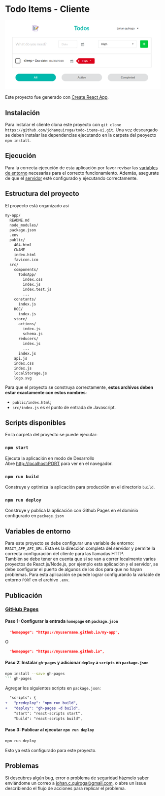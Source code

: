 # Todo Items - Cliente

![Aplicación](app.png)

Este proyecto fue generado con [Create React App](https://github.com/facebookincubator/create-react-app).

## Instalación

Para instalar el cliente clona este proyecto con `git clone https://github.com/johanquiroga/todo-items-ui.git`. Una vez descargado se deben instalar las dependencias ejecutando en la carpeta del peoyecto `npm install`.

## Ejecución

Para la correcta ejecución de esta aplicación por favor revisar las [variables de entorno](#variables-de-entorno) necesarias para el correcto funcionamiento. Además, asegurate de que el [servidor](https://github.com/johanquiroga/todo-items-server) esté configurado y ejecutando correctamente.

## Estructura del proyecto

El proyecto está organizado asi

```
my-app/
  README.md
  node_modules/
  package.json
  .env
  public/
    404.html
    CNAME
    index.html
    favicon.ico
  src/
    components/
      TodoApp/
        index.css
        index.js
        index.test.js
        ...
    constants/
      index.js
    HOC/
      index.js
    store/
      actions/
        index.js
        schema.js
      reducers/
        index.js
        ...
      index.js
    api.js
    index.css
    index.js
    localStorage.js
    logo.svg
```

Para que el proyecto se construya correctamente, **estos archivos deben estar exactamente con estos nombres**:

* `public/index.html`;
* `src/index.js` es el punto de entrada de Javascript.

## Scripts disponibles

En la carpeta del proyecto se puede ejecutar:

### `npm start`

Ejecuta la aplicación en modo de Desarrollo<br>
Abre [http://localhost:PORT](http://localhost:3000) para ver en el navegador.

### `npm run build`

Construye y optimiza la aplicación para producción en el directorio `build`.

### `npm run deploy`

Construye y publica la aplicación con Github Pages en el dominio configurado en `package.json`

## Variables de entorno

Para este proyecto se debe configurar una variable de entorno: `REACT_APP_API_URL`. Esta es la dirección completa del servidor y permite la correcta configuración del cliente para las llamadas HTTP.  
 También se debe tener en cuenta que si se van a correr localmente varios proyectos de React.js/Node.js, por ejemplo esta aplicación y el servidor, se debe configurar el puerto de algunos de los dos para que no hayan problemas. Para esta aplicación se puede lograr configurando la variable de entorno `PORT` en el archivo `.env`.

## Publicación

### [GitHub Pages](https://pages.github.com/)

#### Paso 1: Configurar la entrada `homepage` en `package.json`

```json
  "homepage": "https://myusername.github.io/my-app",
```

O

```json
  "homepage": "https://myusername.github.io",
```

#### Paso 2: Instalar `gh-pages` y adicionar `deploy` a `scripts` en `package.json`

```sh
npm install --save gh-pages
``` gh-pages
```

Agregar los siguientes scripts en `package.json`:

```diff
  "scripts": {
+   "predeploy": "npm run build",
+   "deploy": "gh-pages -d build",
    "start": "react-scripts start",
    "build": "react-scripts build",
```
 
#### Paso 3: Publicar al ejecutar `npm run deploy`

```sh
npm run deploy
```

Esto ya está configurado para este proyecto.

## Problemas
Si descubres algún bug, error o problema de seguridad házmelo saber enviándome un correo a johan.c.quiroga@gmail.com, o abre un issue describiendo el flujo de acciones para replicar el problema.

